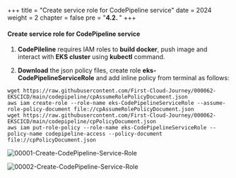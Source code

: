 +++
title = "Create service role for CodePipeline service"
date = 2024
weight = 2
chapter = false
pre = "<b>4.2. </b>"
+++

#### Create service role for CodePipeline service
1. **CodePileline** requires IAM roles to **build docker**, push image and interact with **EKS cluster** using **kubectl** command.

2. **Download** the json policy files, create role **eks-CodePipelineServiceRole** and add inline policy from terminal as follows:

```
wget https://raw.githubusercontent.com/First-Cloud-Journey/000062-EKSCICD/main/codepipeline/cpAssumeRolePolicyDocument.json
aws iam create-role --role-name eks-CodePipelineServiceRole --assume-role-policy-document file://cpAssumeRolePolicyDocument.json
wget https://raw.githubusercontent.com/First-Cloud-Journey/000062-EKSCICD/main/codepipeline/cpPolicyDocument.json
aws iam put-role-policy --role-name eks-CodePipelineServiceRole --policy-name codepipeline-access --policy-document file://cpPolicyDocument.json

```

![00001-Create-CodePipeline-Service-Role](/000062_CICDonEKS/images/4-Generate-Code-Pipeline/2-Create-CodePipeline-Service-Role/00001-Create-CodePipeline-Service-Role.png?width=90pc)

![00002-Create-CodePipeline-Service-Role](/000062_CICDonEKS/images/4-Generate-Code-Pipeline/2-Create-CodePipeline-Service-Role/00002-Create-CodePipeline-Service-Role.png?width=90pc)
